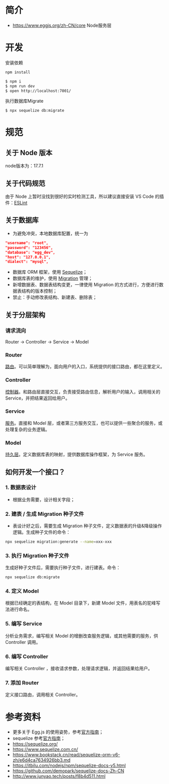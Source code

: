 # 简介
- https://www.eggjs.org/zh-CN/core
Node服务层
# 开发

安装依赖 
```bash
npm install
```

```bash
$ npm i
$ npm run dev
$ open http://localhost:7001/
```

执行数据库Migrate
```bash
$ npx sequelize db:migrate
```

# 规范

## 关于 Node 版本
node版本为：17.7.1

## 关于代码规范
由于 Node 上暂时没找到很好的实时检测工具，所以建议直接安装 VS Code 的插件：[ESLint](https://marketplace.visualstudio.com/items?itemName=dbaeumer.vscode-eslint)

## 关于数据库
- 为避免冲突，本地数据库配置，统一为
```json
"username": "root",
"password": "123456",
"database": "egg_dev",
"host": "127.0.0.1",
"dialect": "mysql",
```
- 数据库 ORM 框架，使用 [Sequelize](https://eggjs.org/zh-cn/tutorials/sequelize.html)；
- 数据库表的维护，使用 [Migration](https://eggjs.org/zh-cn/tutorials/sequelize.html) 管理；
- 新增数据表、数据表结构变更，一律使用 Migration 的方式进行，方便进行数据表结构的版本控制；
- 禁止：手动修改表结构、新建表、删除表；

## 关于分层架构

### 请求流向
Router -> Controller -> Service -> Model

### Router
[路由](https://eggjs.org/zh-cn/basics/router.html)。可以简单理解为，面向用户的入口，系统提供的接口路由，都在这里定义。

### Controller
[控制器](https://eggjs.org/zh-cn/basics/controller.html)。和路由层直接交互，负责接受路由信息，解析用户的输入，调用相关的 Service，并把结果返回给用户。

### Service
[服务](https://eggjs.org/zh-cn/basics/service.html)。直接和 Model 层，或者第三方服务交互，也可以提供一些聚合的服务，或处理复杂的业务逻辑。

### Model
[持久层](https://eggjs.org/zh-cn/tutorials/sequelize.html)。定义数据库表的映射，提供数据库操作框架，为 Service 服务。

## 如何开发一个接口？

### 1. 数据表设计
- 根据业务需要，设计相关字段；

### 2. 建表 / 生成 Migration 种子文件
-   表设计好之后，需要生成 Migration 种子文件，定义数据表的升级&降级操作逻辑。生成种子文件的命令：
```bash
npx sequelize migration:generate --name=xxx-xxx
```
### 3. 执行 Migration 种子文件
生成好种子文件后，需要执行种子文件，进行建表。命令：
```bash
npx sequelize db:migrate
```
### 4. 定义 Model
根据已经确定的表结构，在 Model 目录下，新建 Model 文件，用表名的驼峰写法进行命名。

### 5. 编写 Service
分析业务需求，编写相关 Model 的增删改查服务逻辑，或其他需要的服务，供 Controller 调用。

### 6. 编写 Controller
编写相关 Controller ，接收请求参数，处理请求逻辑，并返回结果给用户。

### 7. 添加 Router
定义接口路由，调用相关 Controller。

# 参考资料
- 更多关于 Egg.js 的使用姿势，参考[官方指南](https://eggjs.org/zh-cn/intro/)；
- sequelize 参考[官方指南](https://sequelize.org/)；
- https://sequelize.org/
- https://www.sequelize.com.cn/
- https://www.bookstack.cn/read/sequelize-orm-v6-zh/e6d4ca7634926bb3.md
- https://itbilu.com/nodejs/npm/sequelize-docs-v5.html
- https://github.com/demopark/sequelize-docs-Zh-CN
- http://www.junyao.tech/posts/f8b4d511.html